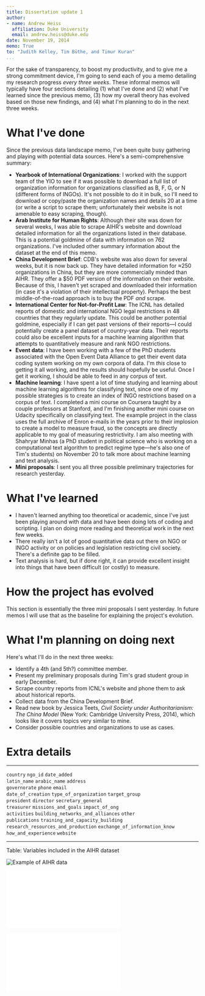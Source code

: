 ```yaml
---
title: Dissertation update 1
author:
- name: Andrew Heiss
  affiliation: Duke University
  email: andrew.heiss@duke.edu
date: November 19, 2014
memo: True
to: "Judith Kelley, Tim Büthe, and Timur Kuran"
...
```


For the sake of transparency, to boost my productivity, and to give me a strong commitment device, I'm going to send each of you a memo detailing my research progress *every three weeks*. These informal memos will typically have four sections detailing (1) what I've done and (2) what I've learned since the previous memo, (3) how my overall theory has evolved based on those new findings, and (4) what I'm planning to do in the next three weeks.

# What I've done

Since the previous data landscape memo, I've been quite busy gathering and playing with potential data sources. Here's a semi-comprehensive summary:

* **Yearbook of International Organizations**: I worked with the support team of the YIO to see if it was possible to download a full list of organization information for organizations classified as B, F, G, or N (different forms of INGOs). It's not possible to do it in bulk, so I'll need to download or copy/paste the organization names and details 20 at a time (or write a script to scrape them; unfortunately their website is not amenable to easy scraping, though).
* **Arab Institute for Human Rights**: Although their site was down for several weeks, I was able to scrape AIHR's website and download detailed information for all the organizations listed in their database. This is a potential goldmine of data with information on 762 organizations. I've included other summary information about the dataset at the end of this memo.
* **China Development Brief**: CDB's website was also down for several weeks, but it is now back up. They have detailed information for ≈250 organizations in China, but they are more commercially minded than AIHR. They offer a $50 PDF version of the information on their website. Because of this, I haven't yet scraped and downloaded their information (in case it's a violation of their intellectual property). Perhaps the best middle-of-the-road approach is to buy the PDF *and* scrape.
* **International Center for Not-for-Profit Law**: The ICNL has detailed reports of domestic and international NGO legal restrictions in 48 countries that they regularly update. This could be another potential goldmine, especially if I can get past versions of their reports—I could potentially create a panel dataset of country-year data. Their reports could also be excellent inputs for a machine learning algorithm that attempts to quantitatively measure and rank NGO restrictions.
* **Event data**: I have been working with a few of the PhD students associated with the Open Event Data Alliance to get their event data coding system working on my own corpora of data. I'm *this* close to getting it all working, and the results should hopefully be useful. Once I get it working, I should be able to feed in any corpus of text.
* **Machine learning**: I have spent a lot of time studying and learning about machine learning algorithms for classifying text, since one of my possible strategies is to create an index of INGO restrictions based on a corpus of text. I completed a mini course on Coursera taught by a couple professors at Stanford, and I'm finishing another mini course on Udacity specifically on classifying text. The example project in the class uses the full archive of Enron e-mails in the years prior to their implosion to create a model to measure fraud, so the concepts are directly applicable to my goal of measuring restrictivity. I am also meeting with Shahryar Minhas (a PhD student in political science who is working on a computational text algorithm to predict regime type—he's also one of Tim's students) on November 20 to talk more about machine learning and text analysis.
* **Mini proposals**: I sent you all three possible preliminary trajectories for research yesterday.


# What I've learned

* I haven't learned anything too theoretical or academic, since I've just been playing around with data and have been doing lots of coding and scripting. I plan on doing more reading and theoretical work in the next few weeks.
* There really isn't a lot of good quantitative data out there on NGO or INGO activity or on policies and legislation restricting civil society. There's a definite gap to be filled.
* Text analysis is hard, but if done right, it can provide excellent insight into things that have been difficult (or costly) to measure. 

# How the project has evolved

This section is essentially the three mini proposals I sent yesterday. In future memos I will use that as the baseline for explaining the project's evolution.

# What I'm planning on doing next

Here's what I'll do in the next three weeks:

* Identify a 4th (and 5th?) committee member.
* Present my preliminary proposals during Tim's grad student group in early December.
* Scrape country reports from ICNL's website and phone them to ask about historical reports.
* Collect data from the China Development Brief.
* Read new book by Jessica Teets, *Civil Society under Authoritarianism: The China Model* (New York: Cambridge University Press, 2014), which looks like it covers topics very similar to mine.
* Consider possible countries and organizations to use as cases.


# Extra details

------------------------------- ----------------------------------- -------------------------------------
`country`                        `ngo_id`                            `date_added`                        
`latin_name`                     `arabic_name`                       `address`                           
`governorate`                    `phone`                             `email`                             
`date_of_creation`               `type_of_organization`              `target_group`                      
`president`                      `director`                          `secretary_general`                 
`treasurer`                      `missions_and_goals`                `impact_of_ong`                     
`activities`                     `building_networks_and_alliances`   `other`                             
`publications`                   `training_and_capacity_building`    `research_resources_and_production` 
`exchange_of_information_know`   `how_and_experience`                `website`                           
------------------------------- ----------------------------------- -------------------------------------

Table: Variables included in the AIHR dataset

![Example of AIHR data](example_data.png)

![Map of NGOs in AIHR data](ngo_map.pdf)

![Count of NGOs in AIHR data](ngo_count.pdf)
